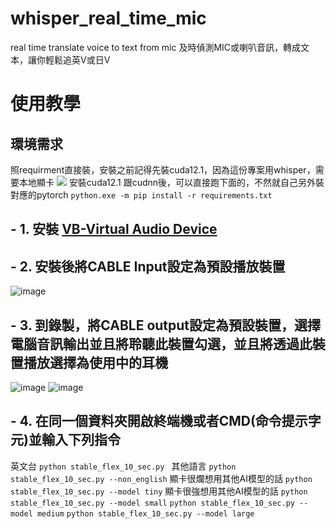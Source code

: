 # whisper_real_time_mic
real time translate voice to text from mic 
及時偵測MIC或喇叭音訊，轉成文本，讓你輕鬆追英V或日V

# 使用教學
## 環境需求
照requirment直接裝，安裝之前記得先裝cuda12.1，因為這份專案用whisper，需要本地顯卡
![](https://medium.com/ching-i/win10-%E5%AE%89%E8%A3%9D-cuda-cudnn-%E6%95%99%E5%AD%B8-c617b3b76deb)
安裝cuda12.1 跟cudnn後，可以直接跑下面的，不然就自己另外裝對應的pytorch
`python.exe -m pip install -r requirements.txt`
## - 1. 安裝 [VB-Virtual Audio Device](https://vb-audio.com/Cable/)
## - 2. 安裝後將CABLE Input設定為預設播放裝置

![image](https://github.com/nKiux/live-JP-CH-translator/assets/46084374/820300ed-2ee2-4ba3-a0ca-e91c96685375)

## - 3. 到錄製，將CABLE output設定為預設裝置，選擇電腦音訊輸出並且將聆聽此裝置勾選，並且將透過此裝置播放選擇為使用中的耳機

![image](https://github.com/user-attachments/assets/ea4700ff-d9b1-42e2-aec4-56bfbc9cf9fc)
![image](https://github.com/user-attachments/assets/58a3a7bb-3a71-46b5-a455-7ee783f368f8)




## - 4. 在同一個資料夾開啟終端機或者CMD(命令提示字元)並輸入下列指令
英文台
`python stable_flex_10_sec.py `
其他語言
`python stable_flex_10_sec.py --non_english`
顯卡很爛想用其他AI模型的話
`python stable_flex_10_sec.py --model tiny`
顯卡很強想用其他AI模型的話
`python stable_flex_10_sec.py --model small`
`python stable_flex_10_sec.py --model medium`
`python stable_flex_10_sec.py --model large`
